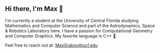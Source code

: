 ## Hi there, I'm Max 👋
I'm currently a student at the University of Central Florida studying Mathematics and Computer Science and part of the Astrodynamics, Space & Robotics Laboratory here. I have a passion for Computational Geometry and Computer Graphics. My favorite language is C++ 🙂.

Feel free to reach out at: MaxGrabov@ucf.edu
